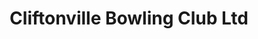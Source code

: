 ---
title: "Cliftonville Bowling Club Ltd"
address: "13-23, Knutsford Drive, Belfast, Co. Antrim BT14 6LZ"
tel: "028 9074 6622"
county: "Antrim"
category: "Bowling"
type: "Content"
lat: "54.620519"
lng: "-5.94866"
---